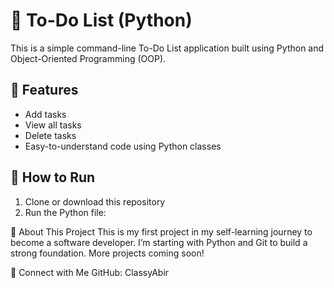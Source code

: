 # 📝 To-Do List (Python)

This is a simple command-line To-Do List application built using Python and Object-Oriented Programming (OOP).

## 📌 Features
- Add tasks
- View all tasks
- Delete tasks
- Easy-to-understand code using Python classes

## 🚀 How to Run
1. Clone or download this repository
2. Run the Python file:


🎯 About This Project
This is my first project in my self-learning journey to become a software developer.
I’m starting with Python and Git to build a strong foundation.
More projects coming soon!

🔗 Connect with Me
GitHub: ClassyAbir
